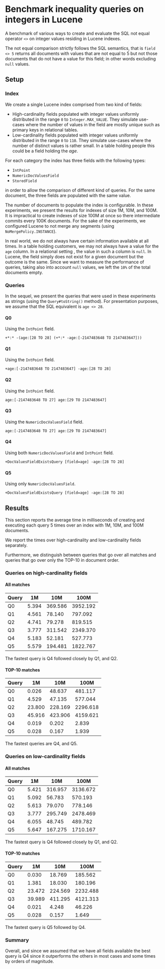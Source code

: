 <!--
{% comment %}
Licensed to the Apache Software Foundation (ASF) under one or more
contributor license agreements.  See the NOTICE file distributed with
this work for additional information regarding copyright ownership.
The ASF licenses this file to you under the Apache License, Version 2.0
(the "License"); you may not use this file except in compliance with
the License.  You may obtain a copy of the License at

http://www.apache.org/licenses/LICENSE-2.0

Unless required by applicable law or agreed to in writing, software
distributed under the License is distributed on an "AS IS" BASIS,
WITHOUT WARRANTIES OR CONDITIONS OF ANY KIND, either express or implied.
See the License for the specific language governing permissions and
limitations under the License.
{% endcomment %}
-->

# Benchmark inequality queries on integers in Lucene

A benchmark of various ways to create and evaluate the SQL not equal operator `<>` on integer values
residing in Lucene indexes.

The not equal comparison strictly follows the SQL semantics, that is `field <> 5` returns all
documents with values that are not equal to 5 but not those documents that do not have a value for
this field; in other words excluding `null` values.

## Setup

### Index

We create a single Lucene index comprised from two kind of fields: 
* High-cardinality fields populated with integer values uniformly distributed in the range `0` to
`Integer.MAX_VALUE`. They simulate use-cases where the number of values in the field are mostly
 unique such as primary keys in relational tables.
* Low-cardinality fields populated with integer values uniformly distributed in the range `0` to
`110`. They simulate use-cases where the number of distinct values is rather small. In a table
holding people this could be a field holding the _age_.

For each category the index has three fields with the following types:
* `IntPoint`
* `NumericDocValuesField`
* `StoredField`

in order to allow the comparison of different kind of queries. For the same document, the three
fields are populated with the same value.

The number of documents to populate the index is configurable. In these experiments, we present
the results for indexes of size 1M, 10M, and 100M. It is impractical to create indexes of size 100M
at once so there intermediate commits every 100K documents. For the sake of the experiments, we
 configured Lucene to not merge any segments (using `NoMergePolicy.INSTANCE`).  
 
In real world, we do not always have certain information available at all times. In a table
holding customers, we may not always have a value for the `age` column. In a relational setting
, the value in such a column is `null`. In Lucene, the field simply does not exist for a given
document but the outcome is the same. Since we want to measure the performance of queries, taking
also into account `null` values, we left the `10%` of the total documents empty.
     
### Queries

In the sequel, we present the queries that were used in these experiments as strings (using the
`Query#toString()` method). For presentation purposes, we assume that the SQL equivalent is `age
 <> 28`.

#### Q0
Using the `IntPoint` field.

    +*:* -(age:[28 TO 28] (+*:* -age:[-2147483648 TO 2147483647]))
#### Q1
Using the `IntPoint` field.

    +age:[-2147483648 TO 2147483647] -age:[28 TO 28]
#### Q2
Using the `IntPoint` field.

    age:[-2147483648 TO 27] age:[29 TO 2147483647]
#### Q3
Using the `NumericDocValuesField` field.

    age:[-2147483648 TO 27] age:[29 TO 2147483647]
#### Q4
Using both `NumericDocValuesField` and `IntPoint` field.

    +DocValuesFieldExistsQuery [field=age] -age:[28 TO 28]
#### Q5
Using only `NumericDocValuesField`.

    +DocValuesFieldExistsQuery [field=age] -age:[28 TO 28]

## Results 

This section reports the average time in milliseconds of creating and executing each query 5 
times over an index with 1M, 10M, and 100M documents.

We report the times over high-cardinality and low-cardinality fields separately. 

Furthermore, we distinguish between queries that go over all matches and queries that go over
only the TOP-10 in document order.
 
### Queries on high-cardinality fields

#### All matches

|Query|    1M|       10M|       100M|
|--|---------|--------- |-----------|
|Q0|	5.394|	 369.586|	3952.192|
|Q1|	4.561|	  78.140|	 797.092|
|Q2|	4.741|	  79.278|	 819.515|
|Q3|	3.777|	 311.542|	2349.370|
|Q4|	5.183|	  52.181|	 527.773|
|Q5|	5.579|	 194.481|	1822.767|

The fastest query is Q4 followed closely by Q1, and Q2. 

#### TOP-10 matches

|Query|	    1M|	    10M|        100M|
|--|----------|--------|------------|
|Q0|	 0.026|	 48.637|	 481.117|
|Q1|	 4.529|	 47.135|	 577.044|
|Q2|	23.800|	228.169|	2296.618|
|Q3|	45.916|	423.906|	4159.621|
|Q4|	 0.019|	  0.202|	   2.839|
|Q5|	 0.028|	  0.167|	   1.939|

The fastest queries are Q4, and Q5.

### Queries on low-cardinality fields

#### All matches

|Query|	   1M|	    10M|	    100M|
|--|----------|--------|------------|
|Q0|	5.421|	316.957|	3136.672|
|Q1|	5.092|	 56.783|	 570.193|
|Q2|	5.613|	 79.070|	 778.146|
|Q3|	3.777|	295.749|	2478.469|
|Q4|	6.055|	 48.745|	 489.782|
|Q5|	5.647|	167.275|	1710.167|

The fastest query is Q4 followed closely by Q1, and Q2. 

#### TOP-10 matches

|Query|	    1M|	    10M|	    100M|
|--|----------|--------|------------|
|Q0|	 0.030|	 18.769|	 185.562|
|Q1|	 1.381|	 18.030|	 180.196|
|Q2|	23.472|	224.569|	2232.488|
|Q3|	39.989|	411.295|	4121.313|
|Q4|	 0.021|	  4.248|	  46.226|
|Q5|	 0.028|	  0.157|	   1.649|

The fastest query is Q5 followed by Q4.

### Summary

Overall, and since we assumed that we have all fields available the best query is Q4 since it
outperforms the others in most cases and some times by orders of magnitude.